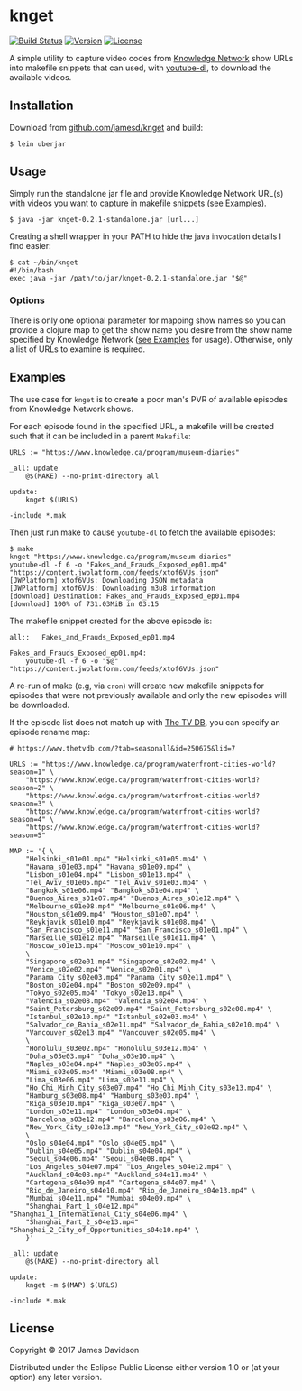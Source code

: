 # knget
[![Build Status](https://travis-ci.org/jamesd/knget.svg?branch=master)](https://travis-ci.org/jamesd/knget)
[![Version](https://img.shields.io/badge/Version-0.2.1-blue.svg?style=flat)](https://github.com/jamesd/knget/releases)
[![License](http://img.shields.io/badge/license-EPL-blue.svg?style=flat)](https://www.eclipse.org/legal/epl-v10.html)

A simple utility to capture video codes from
[Knowledge Network](https://knowledge.ca) show URLs into makefile
snippets that can used, with
[youtube-dl](https://rg3.github.io/youtube-dl/), to download the
available videos.

## Installation

Download from [github.com/jamesd/knget](https://github.com/jamesd/knget)
and build:

	$ lein uberjar

## Usage

Simply run the standalone jar file and provide Knowledge Network URL(s)
with videos you want to capture in makefile snippets
([see Examples](#Examples)).

    $ java -jar knget-0.2.1-standalone.jar [url...]

Creating a shell wrapper in your PATH to hide the java invocation
details I find easier:

	$ cat ~/bin/knget
	#!/bin/bash
	exec java -jar /path/to/jar/knget-0.2.1-standalone.jar "$@"

### Options

There is only one optional parameter for mapping show names so you can
provide a clojure map to get the show name you desire from the show name
specified by Knowledge Network ([see Examples](#Examples) for
usage). Otherwise, only a list of URLs to examine is required.

## Examples

The use case for `knget` is to create a poor man's PVR of available
episodes from Knowledge Network shows.

For each episode found in the specified URL, a makefile will be created
such that it can be included in a parent `Makefile`:

```make
URLS := "https://www.knowledge.ca/program/museum-diaries"

_all: update
	@$(MAKE) --no-print-directory all

update:
	knget $(URLS)

-include *.mak
```

Then just run make to cause `youtube-dl` to fetch the available
episodes:

```
$ make
knget "https://www.knowledge.ca/program/museum-diaries"
youtube-dl -f 6 -o "Fakes_and_Frauds_Exposed_ep01.mp4" "https://content.jwplatform.com/feeds/xtof6VUs.json"
[JWPlatform] xtof6VUs: Downloading JSON metadata
[JWPlatform] xtof6VUs: Downloading m3u8 information
[download] Destination: Fakes_and_Frauds_Exposed_ep01.mp4
[download] 100% of 731.03MiB in 03:15
```

The makefile snippet created for the above episode is:

```make
all::	Fakes_and_Frauds_Exposed_ep01.mp4

Fakes_and_Frauds_Exposed_ep01.mp4:
	youtube-dl -f 6 -o "$@" "https://content.jwplatform.com/feeds/xtof6VUs.json"
```

A re-run of make (e.g, via `cron`) will create new makefile snippets for
episodes that were not previously available and only the new episodes
will be downloaded.

If the episode list does not match up with [The TV DB](https://thetvdb.com), you
can specify an episode rename map:

```make
# https://www.thetvdb.com/?tab=seasonall&id=250675&lid=7

URLS := "https://www.knowledge.ca/program/waterfront-cities-world?season=1" \
	"https://www.knowledge.ca/program/waterfront-cities-world?season=2" \
	"https://www.knowledge.ca/program/waterfront-cities-world?season=3" \
	"https://www.knowledge.ca/program/waterfront-cities-world?season=4" \
	"https://www.knowledge.ca/program/waterfront-cities-world?season=5"

MAP := '{ \
	"Helsinki_s01e01.mp4" "Helsinki_s01e05.mp4" \
	"Havana_s01e03.mp4" "Havana_s01e09.mp4" \
	"Lisbon_s01e04.mp4" "Lisbon_s01e13.mp4" \
	"Tel_Aviv_s01e05.mp4" "Tel_Aviv_s01e03.mp4" \
	"Bangkok_s01e06.mp4" "Bangkok_s01e04.mp4" \
	"Buenos_Aires_s01e07.mp4" "Buenos_Aires_s01e12.mp4" \
	"Melbourne_s01e08.mp4" "Melbourne_s01e06.mp4" \
	"Houston_s01e09.mp4" "Houston_s01e07.mp4" \
	"Reykjavik_s01e10.mp4" "Reykjavik_s01e08.mp4" \
	"San_Francisco_s01e11.mp4" "San_Francisco_s01e01.mp4" \
	"Marseille_s01e12.mp4" "Marseille_s01e11.mp4" \
	"Moscow_s01e13.mp4" "Moscow_s01e10.mp4" \
	\
	"Singapore_s02e01.mp4" "Singapore_s02e02.mp4" \
	"Venice_s02e02.mp4" "Venice_s02e01.mp4" \
	"Panama_City_s02e03.mp4" "Panama_City_s02e11.mp4" \
	"Boston_s02e04.mp4" "Boston_s02e09.mp4" \
	"Tokyo_s02e05.mp4" "Tokyo_s02e13.mp4" \
	"Valencia_s02e08.mp4" "Valencia_s02e04.mp4" \
	"Saint_Petersburg_s02e09.mp4" "Saint_Petersburg_s02e08.mp4" \
	"Istanbul_s02e10.mp4" "Istanbul_s02e03.mp4" \
	"Salvador_de_Bahia_s02e11.mp4" "Salvador_de_Bahia_s02e10.mp4" \
	"Vancouver_s02e13.mp4" "Vancouver_s02e05.mp4" \
	\
	"Honolulu_s03e02.mp4" "Honolulu_s03e12.mp4" \
	"Doha_s03e03.mp4" "Doha_s03e10.mp4" \
	"Naples_s03e04.mp4" "Naples_s03e05.mp4" \
	"Miami_s03e05.mp4" "Miami_s03e08.mp4" \
	"Lima_s03e06.mp4" "Lima_s03e11.mp4" \
	"Ho_Chi_Minh_City_s03e07.mp4" "Ho_Chi_Minh_City_s03e13.mp4" \
	"Hamburg_s03e08.mp4" "Hamburg_s03e03.mp4" \
	"Riga_s03e10.mp4" "Riga_s03e07.mp4" \
	"London_s03e11.mp4" "London_s03e04.mp4" \
	"Barcelona_s03e12.mp4" "Barcelona_s03e06.mp4" \
	"New_York_City_s03e13.mp4" "New_York_City_s03e02.mp4" \
	\
	"Oslo_s04e04.mp4" "Oslo_s04e05.mp4" \
	"Dublin_s04e05.mp4" "Dublin_s04e04.mp4" \
	"Seoul_s04e06.mp4" "Seoul_s04e08.mp4" \
	"Los_Angeles_s04e07.mp4" "Los_Angeles_s04e12.mp4" \
	"Auckland_s04e08.mp4" "Auckland_s04e11.mp4" \
	"Cartegena_s04e09.mp4" "Cartegena_s04e07.mp4" \
	"Rio_de_Janeiro_s04e10.mp4" "Rio_de_Janeiro_s04e13.mp4" \
	"Mumbai_s04e11.mp4" "Mumbai_s04e09.mp4" \
	"Shanghai_Part_1_s04e12.mp4" "Shanghai_1_International_City_s04e06.mp4" \
	"Shanghai_Part_2_s04e13.mp4" "Shanghai_2_City_of_Opportunities_s04e10.mp4" \
	}'

_all: update
	@$(MAKE) --no-print-directory all

update:
	knget -m $(MAP) $(URLS)

-include *.mak
```

## License

Copyright © 2017 James Davidson

Distributed under the Eclipse Public License either version 1.0 or (at
your option) any later version.
